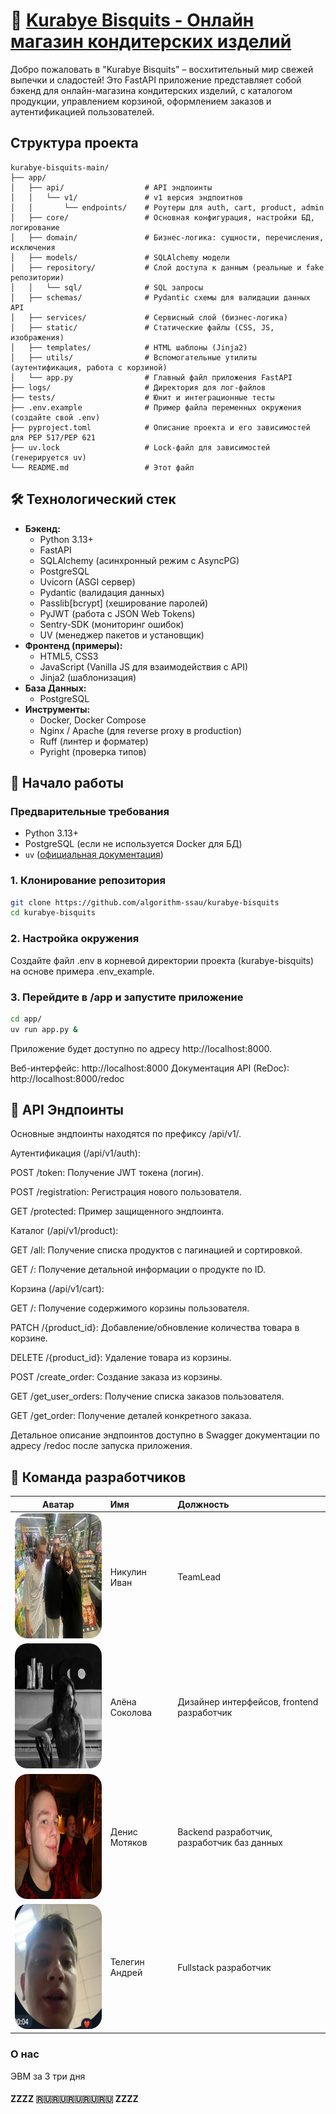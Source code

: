 # 🍪 [Kurabye Bisquits - Онлайн магазин кондитерских изделий](http://dev-vexyzy.ru)

Добро пожаловать в "Kurabye Bisquits" – восхитительный мир свежей выпечки и сладостей! Это FastAPI приложение представляет собой бэкенд для онлайн-магазина кондитерских изделий, с каталогом продукции, управлением корзиной, оформлением заказов и аутентификацией пользователей.

## Структура проекта
```
kurabye-bisquits-main/
├── app/
│   ├── api/                  # API эндпоинты
│   │   └── v1/               # v1 версия эндпоитнов
│   │       └── endpoints/    # Роутеры для auth, cart, product, admin
│   ├── core/                 # Основная конфигурация, настройки БД, логирование
│   ├── domain/               # Бизнес-логика: сущности, перечисления, исключения
│   ├── models/               # SQLAlchemy модели
│   ├── repository/           # Слой доступа к данным (реальные и fake репозитории)
│   │   └── sql/              # SQL запросы
│   ├── schemas/              # Pydantic схемы для валидации данных API
│   ├── services/             # Сервисный слой (бизнес-логика)
│   ├── static/               # Статические файлы (CSS, JS, изображения)
│   ├── templates/            # HTML шаблоны (Jinja2)
│   ├── utils/                # Вспомогательные утилиты (аутентификация, работа с корзиной)
│   └── app.py                # Главный файл приложения FastAPI
├── logs/                     # Директория для лог-файлов
├── tests/                    # Юнит и интеграционные тесты
├── .env.example              # Пример файла переменных окружения (создайте свой .env)
├── pyproject.toml            # Описание проекта и его зависимостей для PEP 517/PEP 621
├── uv.lock                   # Lock-файл для зависимостей (генерируется uv)
└── README.md                 # Этот файл
```

## 🛠️ Технологический стек

*   **Бэкенд:**
    *   Python 3.13+
    *   FastAPI
    *   SQLAlchemy (асинхронный режим с AsyncPG)
    *   PostgreSQL
    *   Uvicorn (ASGI сервер)
    *   Pydantic (валидация данных)
    *   Passlib[bcrypt] (хеширование паролей)
    *   PyJWT (работа с JSON Web Tokens)
    *   Sentry-SDK (мониторинг ошибок)
    *   UV (менеджер пакетов и установщик)
*   **Фронтенд (примеры):**
    *   HTML5, CSS3
    *   JavaScript (Vanilla JS для взаимодействия с API)
    *   Jinja2 (шаблонизация)
*   **База Данных:**
    *   PostgreSQL
*   **Инструменты:**
    *   Docker, Docker Compose
    *   Nginx / Apache (для reverse proxy в production)
    *   Ruff (линтер и форматер)
    *   Pyright (проверка типов)

## 🚀 Начало работы

### Предварительные требования

*   Python 3.13+
*   PostgreSQL (если не используется Docker для БД)
*   `uv` ([официальная документация](https://docs.astral.sh/uv/))

### 1. Клонирование репозитория

```bash
git clone https://github.com/algorithm-ssau/kurabye-bisquits
cd kurabye-bisquits
```

### 2. Настройка окружения

Создайте файл .env в корневой директории проекта (kurabye-bisquits) на основе примера .env_example.

### 3. Перейдите в /app и запустите приложение

```bash
cd app/
uv run app.py &
```

Приложение будет доступно по адресу http://localhost:8000.

Веб-интерфейс: http://localhost:8000
Документация API (ReDoc): http://localhost:8000/redoc

## 📜 API Эндпоинты

Основные эндпоинты находятся по префиксу /api/v1/.

Аутентификация (/api/v1/auth):

POST /token: Получение JWT токена (логин).

POST /registration: Регистрация нового пользователя.

GET /protected: Пример защищенного эндпоинта.

Каталог (/api/v1/product):

GET /all: Получение списка продуктов с пагинацией и сортировкой.

GET /: Получение детальной информации о продукте по ID.

Корзина (/api/v1/cart):

GET /: Получение содержимого корзины пользователя.

PATCH /{product_id}: Добавление/обновление количества товара в корзине.

DELETE /{product_id}: Удаление товара из корзины.

POST /create_order: Создание заказа из корзины.

GET /get_user_orders: Получение списка заказов пользователя.

GET /get_order: Получение деталей конкретного заказа.

Детальное описание эндпоинтов доступно в Swagger документации по адресу /redoc после запуска приложения.

## 🤝 Команда разработчиков

| Аватар | Имя | Должность |
|:------:|:---|:---------|
| <img src="https://github.com/algorithm-ssau/kurabye-bisquits/blob/main/app/static/img/van.jpg"  alt="Avatar" style="border-radius: 20px; width: 200px; height: 200px;"> | Никулин Иван | TeamLead |
| <img src="https://github.com/algorithm-ssau/kurabye-bisquits/blob/main/app/static/img/alena.jpg" alt="Avatar" style="border-radius: 20px; width: 200px; height: 200px;"> | Алёна Соколова | Дизайнер интерфейсов, frontend разработчик |
| <img src="https://github.com/algorithm-ssau/kurabye-bisquits/blob/main/app/static/img/denis1.jpg" alt="Avatar" style="border-radius: 20px; width: 200px; height: 200px;"> | Денис Мотяков | Backend разработчик, разработчик баз данных |
| <img src="https://github.com/algorithm-ssau/kurabye-bisquits/blob/main/app/static/img/andrey.png" style="border-radius: 20px; width: 200px; height: 200px;"> | Телегин Андрей |  Fullstack разработчик |

### О нас
ЭВМ за 3 три дня
####  ZZZZ 🇷🇺🇷🇺🇷🇺🇷🇺🇷🇺 ZZZZ
